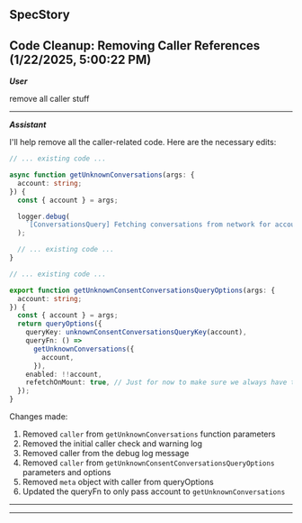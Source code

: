 ## SpecStory

## Code Cleanup: Removing Caller References (1/22/2025, 5:00:22 PM)

_**User**_

remove all caller stuff

---

_**Assistant**_

I'll help remove all the caller-related code. Here are the necessary edits:

```typescript:queries/unknown-consent-conversations-query.ts
// ... existing code ...

async function getUnknownConversations(args: {
  account: string;
}) {
  const { account } = args;

  logger.debug(
    `[ConversationsQuery] Fetching conversations from network for account ${account}`
  );

  // ... existing code ...
}

// ... existing code ...

export function getUnknownConsentConversationsQueryOptions(args: {
  account: string;
}) {
  const { account } = args;
  return queryOptions({
    queryKey: unknownConsentConversationsQueryKey(account),
    queryFn: () =>
      getUnknownConversations({
        account,
      }),
    enabled: !!account,
    refetchOnMount: true, // Just for now to make sure we always have the lastest conversations
  });
}
```

Changes made:
1. Removed `caller` from `getUnknownConversations` function parameters
2. Removed the initial caller check and warning log
3. Removed caller from the debug log message
4. Removed `caller` from `getUnknownConsentConversationsQueryOptions` parameters and options
5. Removed `meta` object with caller from queryOptions
6. Updated the queryFn to only pass account to `getUnknownConversations`

---



---

